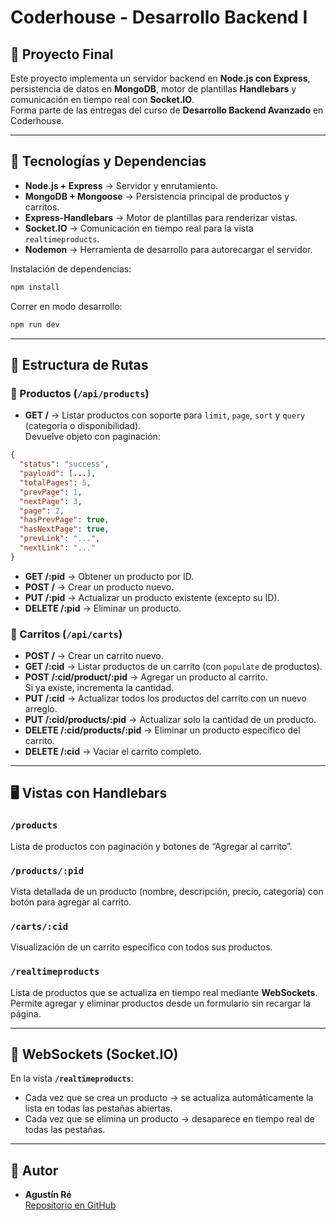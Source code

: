 # Coderhouse - Desarrollo Backend I

## 📌 Proyecto Final

Este proyecto implementa un servidor backend en **Node.js con Express**, persistencia de datos en **MongoDB**, motor de plantillas **Handlebars** y comunicación en tiempo real con **Socket.IO**.  
Forma parte de las entregas del curso de **Desarrollo Backend Avanzado** en Coderhouse.

---

## 🚀 Tecnologías y Dependencias

- **Node.js + Express** → Servidor y enrutamiento.
- **MongoDB + Mongoose** → Persistencia principal de productos y carritos.
- **Express-Handlebars** → Motor de plantillas para renderizar vistas.
- **Socket.IO** → Comunicación en tiempo real para la vista `realtimeproducts`.
- **Nodemon** → Herramienta de desarrollo para autorecargar el servidor.

Instalación de dependencias:

```bash
npm install
```

Correr en modo desarrollo:

```bash
npm run dev
```

---

## 📂 Estructura de Rutas

### 🔹 Productos (`/api/products`)

- **GET /** → Listar productos con soporte para `limit`, `page`, `sort` y `query` (categoría o disponibilidad).  
  Devuelve objeto con paginación:

```json
{
  "status": "success",
  "payload": [...],
  "totalPages": 5,
  "prevPage": 1,
  "nextPage": 3,
  "page": 2,
  "hasPrevPage": true,
  "hasNextPage": true,
  "prevLink": "...",
  "nextLink": "..."
}
```

- **GET /:pid** → Obtener un producto por ID.
- **POST /** → Crear un producto nuevo.
- **PUT /:pid** → Actualizar un producto existente (excepto su ID).
- **DELETE /:pid** → Eliminar un producto.

### 🔹 Carritos (`/api/carts`)

- **POST /** → Crear un carrito nuevo.
- **GET /:cid** → Listar productos de un carrito (con `populate` de productos).
- **POST /:cid/product/:pid** → Agregar un producto al carrito.  
  Si ya existe, incrementa la cantidad.
- **PUT /:cid** → Actualizar todos los productos del carrito con un nuevo arreglo.
- **PUT /:cid/products/:pid** → Actualizar solo la cantidad de un producto.
- **DELETE /:cid/products/:pid** → Eliminar un producto específico del carrito.
- **DELETE /:cid** → Vaciar el carrito completo.

---

## 🖥️ Vistas con Handlebars

### `/products`
Lista de productos con paginación y botones de “Agregar al carrito”.  

### `/products/:pid`
Vista detallada de un producto (nombre, descripción, precio, categoría) con botón para agregar al carrito.  

### `/carts/:cid`
Visualización de un carrito específico con todos sus productos.  

### `/realtimeproducts`
Lista de productos que se actualiza en tiempo real mediante **WebSockets**.  
Permite agregar y eliminar productos desde un formulario sin recargar la página.

---

## 📡 WebSockets (Socket.IO)

En la vista **`/realtimeproducts`**:
- Cada vez que se crea un producto → se actualiza automáticamente la lista en todas las pestañas abiertas.
- Cada vez que se elimina un producto → desaparece en tiempo real de todas las pestañas.

---

## 📝 Autor

- **Agustín Ré**  
[Repositorio en GitHub](https://github.com/AgusRe/coder-dabe1)